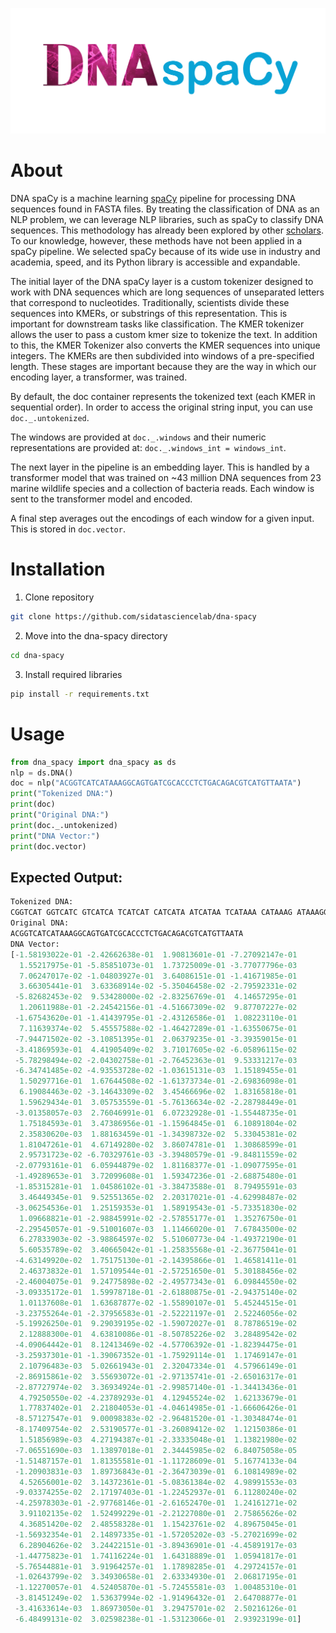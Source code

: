 ![dna spacy logo](images/dna-spacy-logo.png)

# About

DNA spaCy is a machine learning [spaCy](www.spacy.io) pipeline for processing DNA sequences found in FASTA files. By treating the classification of DNA as an NLP problem, we can leverage NLP libraries, such as spaCy to classify DNA sequences. This methodology has already been explored by other [scholars](https://academic.oup.com/bioinformatics/article/37/15/2112/6128680). To our knowledge, however, these methods have not been applied in a spaCy pipeline. We selected spaCy because of its wide use in industry and academia, speed, and its Python library is accessible and expandable.

The initial layer of the DNA spaCy layer is a custom tokenizer designed to work with DNA sequences which are long sequences of unseparated letters that correspond to nucleotides. Traditionally, scientists divide these sequences into KMERs, or substrings of this representation. This is important for downstream tasks like classification. The KMER tokenizer allows the user to pass a custom kmer size to tokenize the text. In addition to this, the KMER Tokenizer also converts the KMER sequences into unique integers. The KMERs are then subdivided into windows of a pre-specified length. These stages are important because they are the way in which our encoding layer, a transformer, was trained.

By default, the doc container represents the tokenized text (each KMER in sequential order). In order to access the original string input, you can use `doc._.untokenized`.

The windows are provided at `doc._.windows` and their numeric representations are provided at: `doc._.windows_int = windows_int`.

The next layer in the pipeline is an embedding layer. This is handled by a transformer model that was trained on ~43 million DNA sequences from 23 marine wildlife species and a collection of bacteria reads. Each window is sent to the transformer model and encoded.

A final step averages out the encodings of each window for a given input. This is stored in `doc.vector`.

# Installation

1. Clone repository
```bash
git clone https://github.com/sidatasciencelab/dna-spacy
```

2. Move into the dna-spacy directory

```bash
cd dna-spacy
```

3. Install required libraries

```bash
pip install -r requirements.txt
```

# Usage

```python
from dna_spacy import dna_spacy as ds
nlp = ds.DNA()
doc = nlp("ACGGTCATCATAAAGGCAGTGATCGCACCCTCTGACAGACGTCATGTTAATA")
print("Tokenized DNA:")
print(doc)
print("Original DNA:")
print(doc._.untokenized)
print("DNA Vector:")
print(doc.vector)
```

## Expected Output:
```python
Tokenized DNA:
CGGTCAT GGTCATC GTCATCA TCATCAT CATCATA ATCATAA TCATAAA CATAAAG ATAAAGG TAAAGGC AAAGGCA AAGGCAG AGGCAGT GGCAGTG GCAGTGA CAGTGAT AGTGATC GTGATCG TGATCGC GATCGCA ATCGCAC TCGCACC CGCACCC GCACCCT CACCCTC ACCCTCT CCCTCTG CCTCTGA CTCTGAC TCTGACA CTGACAG TGACAGA GACAGAC ACAGACG CAGACGT AGACGTC GACGTCA ACGTCAT CGTCATG GTCATGT TCATGTT CATGTTA ATGTTAA TGTTAAT GTTAATA 
Original DNA:
ACGGTCATCATAAAGGCAGTGATCGCACCCTCTGACAGACGTCATGTTAATA
DNA Vector:
[-1.58193022e-01 -2.42662638e-01  1.90813601e-01 -7.27092147e-01
  1.55217975e-01 -5.85851073e-01  1.73725009e-01 -3.77077796e-03
  7.06247017e-02 -1.04803927e-01  3.64086151e-01 -1.41671985e-01
  3.66305441e-01  3.63368914e-02 -5.35046458e-02 -2.79592331e-02
 -5.82682453e-02  9.53428000e-02 -2.83256769e-01  4.14657295e-01
  1.20611988e-01 -2.24542156e-01 -4.51667309e-02  9.87707227e-02
 -1.67543620e-01 -1.41439795e-01 -2.43126586e-01  1.08223110e-01
  7.11639374e-02  5.45557588e-02 -1.46427289e-01 -1.63550675e-01
 -7.94471502e-02 -3.10851395e-01  2.06379235e-01 -3.39359015e-01
 -3.41869593e-01  4.41905409e-02  3.71017605e-02 -6.05896115e-02
 -5.78298494e-02 -2.04302758e-01 -2.76452363e-01  9.53331217e-03
 -6.34741485e-02 -4.93553728e-02 -1.03615131e-03  1.15189455e-01
  1.50297716e-01  1.67644508e-02 -1.61373734e-01 -2.69836098e-01
  6.19084463e-02 -3.14643309e-02  3.45466696e-02  1.83165818e-01
  1.59629434e-01  3.05753559e-01 -5.76136634e-02 -2.28798449e-01
 -3.01358057e-03  2.76046991e-01  6.07232928e-01 -1.55448735e-01
  1.75184593e-01  3.47386956e-01 -1.15964845e-01  6.10891804e-02
  2.35830620e-03  1.88163459e-01 -1.34398732e-02  5.33045381e-02
  1.81047261e-01  4.67149280e-02  3.86074781e-01  1.30868599e-01
  2.95731723e-02 -6.70329761e-03 -3.39480579e-01 -9.84811559e-02
 -2.07793161e-01  6.05944879e-02  1.81168377e-01 -1.09077595e-01
 -1.49289653e-01  3.72099608e-01  1.59347236e-01 -2.68875480e-01
 -1.85315281e-01  1.04586102e-01 -3.38473588e-01  8.79495591e-03
  3.46449345e-01  9.52551365e-02  2.20317021e-01 -4.62998487e-02
 -3.06254536e-01  1.25159353e-01  1.58919543e-01 -5.73351830e-02
  1.09668821e-01 -2.98845991e-02 -2.57855177e-01  1.35276750e-01
 -2.29545057e-01 -9.51001607e-03  1.11466020e-01  7.67843500e-02
  6.27833903e-02 -3.98864597e-02  5.51060773e-04 -1.49372190e-01
  5.60535789e-02  3.40665042e-01 -1.25835568e-01 -2.36775041e-01
 -4.63149920e-02  1.75175130e-01 -2.14395866e-01  1.46581411e-01
  2.46373832e-01  1.57109544e-01 -2.57251650e-01  5.30188456e-02
 -2.46004075e-01  9.24775898e-02 -2.49577343e-01  6.09844550e-02
 -3.09335172e-01  1.59978718e-01 -2.61880875e-01 -2.94375140e-02
  1.01137608e-01  1.63687877e-02 -1.55890107e-01  5.45244515e-01
 -3.23755264e-01 -2.37956583e-01 -2.52221197e-01  2.52246056e-02
 -5.19926250e-01  9.29039195e-02 -1.59072027e-01  8.78786519e-02
  2.12888300e-01  4.63810086e-01 -8.50785226e-02  3.28489542e-02
 -4.09064442e-01  8.12413469e-02 -4.57706392e-01 -1.82394475e-01
 -3.25937301e-01 -1.39067352e-01 -1.75929114e-01  1.17469147e-01
  2.10796483e-03  5.02661943e-01  2.32047334e-01  4.57966149e-01
 -2.86915861e-02  3.55693072e-01 -2.97135741e-01 -2.65016317e-01
 -2.87727974e-02  3.36934924e-01 -2.99857140e-01 -1.34413436e-01
  4.79250550e-02 -4.23789293e-01  4.12945524e-02  1.62133679e-01
  1.77837402e-01  2.21804053e-01 -4.04614985e-01 -1.66606426e-01
 -8.57127547e-01  9.00098383e-02 -2.96481520e-01 -1.30348474e-01
 -8.17409754e-02  2.53190577e-01 -3.26089412e-02  1.12150386e-01
  1.51856989e-03  4.27194387e-01 -2.33335048e-01  1.13821980e-02
 -7.06551690e-03  1.13897018e-01  2.34445985e-02  6.84075058e-05
 -1.51487157e-01  1.81355581e-01 -1.11728609e-01  5.16774133e-04
 -1.20903831e-03  1.89736843e-01 -2.36473039e-01  6.10814989e-02
  4.52656001e-02  3.14372361e-01 -5.08361384e-02  4.98991553e-03
 -9.03374255e-02  2.17197403e-01 -1.22452937e-01  6.11280240e-02
 -4.25978303e-01 -2.97768146e-01 -2.61652470e-01  1.24161271e-02
  3.91102135e-02  1.52499229e-01 -2.21227080e-01  2.75865626e-02
  4.36851420e-02  2.48558328e-01  1.15423761e-02  4.89675045e-01
 -1.56932354e-01  2.14897335e-01 -1.57205202e-03 -5.27021699e-02
  6.28904626e-02  3.24422151e-01 -3.89436901e-01 -4.45891917e-03
 -1.44775823e-01  1.74116224e-01  1.64318889e-01  1.05941817e-01
 -5.76544881e-01  3.91964257e-01  1.17898285e-01  4.29724157e-01
 -1.02643799e-02  3.34930658e-01  2.63334930e-01  2.06817195e-01
 -1.12270057e-01  4.52405870e-01 -5.72455581e-03  1.00485310e-01
 -3.81451249e-02  1.53637994e-02 -1.91496432e-01  2.64708877e-01
 -3.41633614e-03  1.86973050e-01  3.29475701e-02  2.50216126e-01
 -6.48499131e-02  3.02598238e-01 -1.53123066e-01  2.93923199e-01]

```